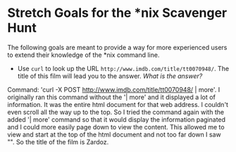 # Stretch Goals for the *nix Scavenger Hunt

The following goals are meant to provide a way for more experienced users to
extend their knowledge of the *nix command line.

* Use `curl` to look up the URL `http://www.imdb.com/title/tt0070948/`. The title of this film will lead you to the answer. *What is the answer?*

Command:  'curl -X POST http://www.imdb.com/title/tt0070948/ | more'.  I originally ran this command without the '| more' and it displayed a lot of information.  It was the entire html document for that web address.  I couldn't even scroll all the way up to the top.  So I tried the command again with the added '| more' command so that it would display the information paginated and I could more easily page down to view the content.  This allowed me to view and start at the top of the html document and not too far down I saw "<title>Zardoz (1974) - IMDb</title>".  So the title of the film is Zardoz. 